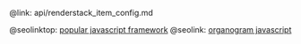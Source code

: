 @link: api/renderstack_item_config.md

@seolinktop: [popular javascript framework](https://webix.com)
@seolink: [organogram javascript](https://webix.com/widget/organogram/)